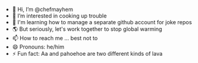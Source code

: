 - 👋 Hi, I’m @chefmayhem
- 👀 I’m interested in cooking up trouble
- 🌱 I'm learning how to manage a separate github account for joke repos
- 🌎 But seriously, let's work together to stop global warming
- 📫 How to reach me ... best not to
- 😄 Pronouns: he/him
- ⚡ Fun fact: Aa and pahoehoe are two different kinds of lava

<!---
chefmayhem/chefmayhem is a ✨ special ✨ repository because its `README.md` (this file) appears on your GitHub profile.
You can click the Preview link to take a look at your changes.
--->
